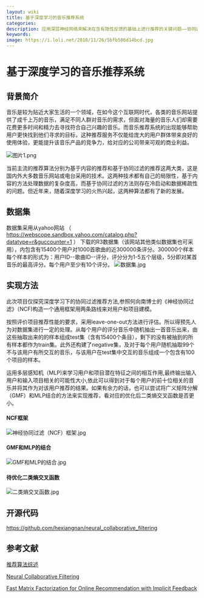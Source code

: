 ```yaml
---
layout: wiki
title: 基于深度学习的音乐推荐系统
categories: 
description: 应用深层神经网络来解决在含有隐性反馈的基础上进行推荐的关键问题——协同过滤，构建相应的框架并借此根据用户的评分记录来向用户推荐最有可能与其相关的音乐。
keywords: 
image: https://i.loli.net/2018/11/26/5bfb586d14bcd.jpg
---
```


# 基于深度学习的音乐推荐系统 #

## 背景简介 ##
音乐是较为贴近大家生活的一个领域，在如今这个互联网时代，各类的音乐网站提供了成千上万的音乐，满足不同人群对音乐的需求，但面对海量的音乐人们却需要花费更多时间和精力去寻找符合自己兴趣的音乐。而音乐推荐系统的出现能够帮助用户更快找到他们寻求的目标，这种推荐服务不仅能给庞大的用户群体带来良好的使用体验，更能提升该音乐产品的竞争力，给对应的公司带来可观的商业利益。

![图片1.png](https://i.loli.net/2018/11/26/5bfb4692ec63d.png)

当前主流的推荐算法分别为基于内容的推荐和基于协同过滤的推荐这两大类，这是国内外大多数音乐网站或电台采用的技术。这两种技术都有自己的局限性，基于内容的方法处理数据的复杂度高，而基于协同过滤的方法则存在冷启动和数据稀疏性的问题。但近年来，随着深度学习的火热兴起，这两种算法都有了新的发展。

## 数据集 ##
数据集采用从yahoo网站
（ https://webscope.sandbox.yahoo.com/catalog.php?datatype=r&guccounter=1 ）
下载的R3数据集（该网站其他类似数据集也可采用），内包含有15400个用户对1000首歌曲的近300000条评分。300000个样本每个样本的形式为：用户ID--歌曲ID--评分，评分分为1-5五个层级，5分即对某首音乐的最高评分。每个用户至少有10个评分。
![数据集.jpg](https://i.loli.net/2018/11/26/5bfb4d92c08fd.jpg)


## 实现方法 ##
此次项目仅探究深度学习下的协同过滤推荐方法,参照何向南博士的《神经协同过滤》（NCF)构造一个通用框架用两条路线来对用户和项目建模。

按照评价项目推荐性能的要求，采用leave-one-out方法进行评估。所以得预先人为对数据集进行一定的处理。从每个用户的评分音乐中随机抽出一首音乐出来，由这些抽取出来的的样本组成test集（含有15400个条目），剩下的没有被抽到的所有样本都作为train集。此外还构建了negative集，及对于每个用户随机抽取99个不与该用户有所交互的音乐，与该用户在test集中交互的音乐组成一个包含有100个项目的样本。

运用多层感知机（MLP)来学习用户和项目潜在特征之间的相互作用,最终输出输入用户和输入项目相关的可能性大小,依此可以得到对于每个用户的前十位相关的音乐并将其作为对该用户推荐的结果。如果有余力的话，也可以尝试将广义矩阵分解（GMF）和MLP结合的方法来实现推荐，看对应的优化后二类熵交叉函数是否更小。

#### NCF框架 ####
![神经协同过滤（NCF）框架.jpg](https://i.loli.net/2018/11/26/5bfb4aae374e1.jpg)

#### GMF和MLP的结合 ####
![GMF和MLP的结合.jpg](https://i.loli.net/2018/11/26/5bfb52d9f1d99.jpg)

#### 待优化二类熵交叉函数 ####
![二类熵交叉函数.jpg](https://i.loli.net/2018/11/26/5bfb5904bc684.jpg)

## 开源代码 ##
https://github.com/hexiangnan/neural_collaborative_filtering

## 参考文献 ##
[推荐算法综述](http://ir.sdu.edu.cn/~zhuminchen/RS/yangbo2011.pdf)

[Neural Collaborative Filtering](https://www.comp.nus.edu.sg/~xiangnan/papers/ncf.pdf)

[Fast Matrix Factorization for Online Recommendation with Implicit Feedback](https://www.comp.nus.edu.sg/~xiangnan/papers/sigir16-eals-cm.pdf)





